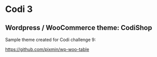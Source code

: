 # Codi 3

## Wordpress / WooCommerce theme: CodiShop

Sample theme created for Codi challenge 9:

https://github.com/pixmin/wp-woo-table
